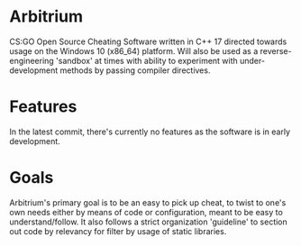 # Arbitrium
CS:GO Open Source Cheating Software written in C++ 17 directed towards usage on the Windows 10 (x86_64) platform. Will also be used as a reverse-engineering 'sandbox' at times with ability to experiment with under-development methods by passing compiler directives.

# Features
In the latest commit, there's currently no features as the software is in early development.

# Goals
Arbitrium's primary goal is to be an easy to pick up cheat, to twist to one's own needs either by means of code or configuration, meant to be easy to understand/follow. It also follows a strict organization 'guideline' to section out code by relevancy for filter by usage of static libraries.

